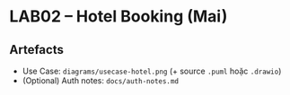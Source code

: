 # LAB02 – Hotel Booking (Mai)

## Artefacts
- Use Case: `diagrams/usecase-hotel.png` (+ source `.puml` hoặc `.drawio`)
- (Optional) Auth notes: `docs/auth-notes.md` 

